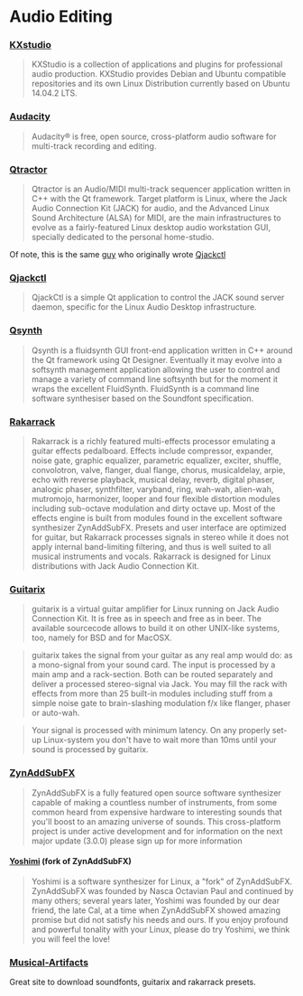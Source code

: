 # Audio Editing

### [KXstudio](http://kxstudio.linuxaudio.org/)

> KXStudio is a collection of applications and plugins for professional audio production.
> KXStudio provides Debian and Ubuntu compatible repositories and its own Linux Distribution currently based on Ubuntu 14.04.2 LTS.

### [Audacity](http://www.audacityteam.org/)

> Audacity® is free, open source, cross-platform audio software for multi-track recording and editing.

### [Qtractor](http://qtractor.sourceforge.net/)

> Qtractor is an Audio/MIDI multi-track sequencer application written in C++ with the Qt framework. Target platform is Linux, where the Jack Audio Connection Kit (JACK) for audio, and the Advanced Linux Sound Architecture (ALSA) for MIDI, are the main infrastructures to evolve as a fairly-featured Linux desktop audio workstation GUI, specially dedicated to the personal home-studio.

Of note, this is the same [guy](http://www.rncbc.org/) who originally wrote [Qjackctl](http://qjackctl.sourceforge.net/)

### [Qjackctl](http://qjackctl.sourceforge.net/)

> QjackCtl is a simple Qt application to control the JACK sound server daemon, specific for the Linux Audio Desktop infrastructure.

### [Qsynth](http://qsynth.sourceforge.net/qsynth-index.html)

> Qsynth is a fluidsynth GUI front-end application written in C++ around the Qt framework using Qt Designer. Eventually it may evolve into a softsynth management application allowing the user to control and manage a variety of command line softsynth but for the moment it wraps the excellent FluidSynth. FluidSynth is a command line software synthesiser based on the Soundfont specification.

### [Rakarrack](http://rakarrack.sourceforge.net/)

> Rakarrack is a richly featured multi-effects processor emulating a guitar effects pedalboard.  Effects include compressor, expander, noise gate, graphic equalizer, parametric equalizer, exciter, shuffle, convolotron, valve, flanger, dual flange, chorus, musicaldelay, arpie, echo with reverse playback, musical delay, reverb, digital phaser, analogic phaser, synthfilter, varyband, ring, wah-wah, alien-wah, mutromojo, harmonizer, looper and four flexible distortion modules including sub-octave modulation and dirty octave up.  Most of the effects engine is built from modules found in the excellent software synthesizer ZynAddSubFX.  Presets and user interface are optimized for guitar, but Rakarrack processes signals in stereo while it does not apply internal band-limiting filtering, and thus is well suited to all musical instruments and vocals.  Rakarrack is designed for Linux distributions with Jack Audio Connection Kit.

### [Guitarix](http://guitarix.org/)

> guitarix is a virtual guitar amplifier for Linux running on Jack Audio Connection Kit. It is free as in speech and free as in beer. The available sourcecode allows to build it on other UNIX-like systems, too, namely for BSD and for MacOSX.

> guitarix takes the signal from your guitar as any real amp would do: as a mono-signal from your sound card. The input is processed by a main amp and a rack-section. Both can be routed separately and deliver a processed stereo-signal via Jack. You may fill the rack with effects from more than 25 built-in modules including stuff from a simple noise gate to brain-slashing modulation f/x like flanger, phaser or auto-wah.

> Your signal is processed with minimum latency. On any properly set-up Linux-system you don't have to wait more than 10ms until your sound is processed by guitarix.

### [ZynAddSubFX](http://zynaddsubfx.sourceforge.net/)

> ZynAddSubFX is a fully featured open source software synthesizer capable of making a countless number of instruments, from some common heard from expensive hardware to interesting sounds that you'll boost to an amazing universe of sounds. This cross-platform project is under active development and for information on the next major update (3.0.0) please sign up for more information

#### [Yoshimi](http://yoshimi.sourceforge.net/)  (fork of ZynAddSubFX)

> Yoshimi is a software synthesizer for Linux, a "fork" of ZynAddSubFX. ZynAddSubFX was founded by Nasca Octavian Paul and continued by many others; several years later, Yoshimi was founded by our dear friend, the late Cal, at a time when ZynAddSubFX showed amazing promise but did not satisfy his needs and ours. If you enjoy profound and powerful tonality with your Linux, please do try Yoshimi, we think you will feel the love!

### [Musical-Artifacts](https://musical-artifacts.com/)

  Great site to download soundfonts, guitarix and rakarrack presets.